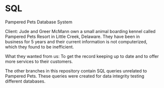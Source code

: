 # SQL
Pampered Pets Database System

Client:
Jude and Greer McMann own a small animal boarding kennel called Pampered Pets Resort in Little Creek, Delaware.
They have been in business for 5 years and their current information is not computerized, which they found to be inefficient.

What they wanted from us:
To get the record keeping up to date and to offer more services to their customers. 

The other branches in this repository contain SQL queries unrelated to Pampered Pets. These queries were created for data integrity testing different databases. 
